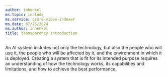 ```yaml
---
author: inhenkel
ms.topic: include 
ms.service: azure-video-indexer
ms.date: 07/25/2024
ms.author: inhenkel
title: transparency introduction
---
```


An AI system includes not only the technology, but also the people who will use it, the people who will be affected by it, and the environment in which it is deployed. Creating a system that is fit for its intended purpose requires an understanding of how the technology works, its capabilities and limitations, and how to achieve the best performance.